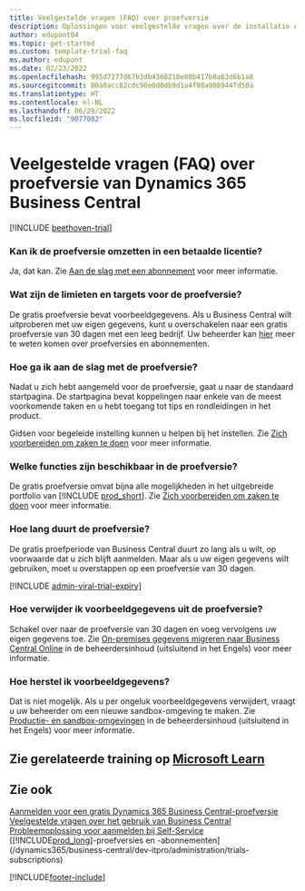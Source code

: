```yaml
---
title: Veelgestelde vragen (FAQ) over proefversie
description: Oplossingen voor veelgestelde vragen over de installatie en het beheer van de proefversie van Dynamics 365 Business Central. Meer informatie over het oplossen van platform- en app-specifieke problemen.
author: edupont04
ms.topic: get-started
ms.custom: template-trial-faq
ms.author: edupont
ms.date: 02/23/2022
ms.openlocfilehash: 995d7277d67b3db4360210e80b417b8a62d6b1a8
ms.sourcegitcommit: 00a8acc82cdc90e0d0db9d1a4f98a908944fd50a
ms.translationtype: HT
ms.contentlocale: nl-NL
ms.lasthandoff: 06/29/2022
ms.locfileid: "9077082"
---
```

# <a name="dynamics-365-business-central-trial-faq"></a>Veelgestelde vragen (FAQ) over proefversie van Dynamics 365 Business Central

[!INCLUDE [beethoven-trial](includes/beethoven-trial.md)]

### <a name="can-i-convert-the-trial-to-a-paid-license"></a>Kan ik de proefversie omzetten in een betaalde licentie?

Ja, dat kan. Zie [Aan de slag met een abonnement](trial-signup.md#get-started-with-a-subscription) voor meer informatie.  

### <a name="what-are-the-trial-limits-and-quotas"></a>Wat zijn de limieten en targets voor de proefversie?

De gratis proefversie bevat voorbeeldgegevens. Als u Business Central wilt uitproberen met uw eigen gegevens, kunt u overschakelen naar een gratis proefversie van 30 dagen met een leeg bedrijf. Uw beheerder kan [hier](/dynamics365/business-central/dev-itpro/administration/trials-subscriptions) meer te weten komen over proefversies en abonnementen.  

### <a name="how-do-i-start-using-the-trial"></a>Hoe ga ik aan de slag met de proefversie?

Nadat u zich hebt aangemeld voor de proefversie, gaat u naar de standaard startpagina. De startpagina bevat koppelingen naar enkele van de meest voorkomende taken en u hebt toegang tot tips en rondleidingen in het product.  

Gidsen voor begeleide instelling kunnen u helpen bij het instellen. Zie [Zich voorbereiden om zaken te doen](ui-get-ready-business.md) voor meer informatie.  

### <a name="what-features-are-available-in-the-trial"></a>Welke functies zijn beschikbaar in de proefversie?

De gratis proefversie omvat bijna alle mogelijkheden in het uitgebreide portfolio van [!INCLUDE [prod_short](includes/prod_short.md)]. Zie [Zich voorbereiden om zaken te doen](ui-get-ready-business.md) voor meer informatie.  

### <a name="how-long-does-the-trial-last"></a>Hoe lang duurt de proefversie?

De gratis proefperiode van Business Central duurt zo lang als u wilt, op voorwaarde dat u zich blijft aanmelden. Maar als u uw eigen gegevens wilt gebruiken, moet u overstappen op een proefversie van 30 dagen.  

[!INCLUDE [admin-viral-trial-expiry](includes/admin-viral-trial-expiry.md)]

### <a name="how-do-i-remove-sample-data-from-the-trial"></a>Hoe verwijder ik voorbeeldgegevens uit de proefversie?

Schakel over naar de proefversie van 30 dagen en voeg vervolgens uw eigen gegevens toe. Zie [On-premises gegevens migreren naar Business Central Online](/dynamics365/business-central/dev-itpro/administration/migrate-data) in de beheerdersinhoud (uitsluitend in het Engels) voor meer informatie.  

### <a name="how-do-i-restore-sample-data"></a>Hoe herstel ik voorbeeldgegevens?

Dat is niet mogelijk. Als u per ongeluk voorbeeldgegevens verwijdert, vraagt u uw beheerder om een nieuwe sandbox-omgeving te maken. Zie [Productie- en sandbox-omgevingen](/dynamics365/business-central/dev-itpro/administration/environment-types) in de beheerdersinhoud (uitsluitend in het Engels) voor meer informatie.  

## <a name="see-related-training-at-microsoft-learn"></a>Zie gerelateerde training op [Microsoft Learn](/learn/modules/trial-dynamics-365-business-central/)

## <a name="see-also"></a>Zie ook

[Aanmelden voor een gratis Dynamics 365 Business Central-proefversie](trial-signup.md)  
[Veelgestelde vragen over het gebruik van Business Central](across-faq.yml)  
[Probleemoplossing voor aanmelden bij Self-Service](ui-troubleshoot-self-signup.md)  
[[!INCLUDE[prod_long](includes/prod_long.md)]-proefversies en -abonnementen](/dynamics365/business-central/dev-itpro/administration/trials-subscriptions)  


[!INCLUDE[footer-include](includes/footer-banner.md)]